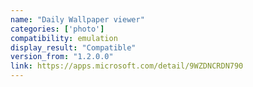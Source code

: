 ```yaml
---
name: "Daily Wallpaper viewer"
categories: ['photo']
compatibility: emulation
display_result: "Compatible"
version_from: "1.2.0.0"
link: https://apps.microsoft.com/detail/9WZDNCRDN790
---
```

